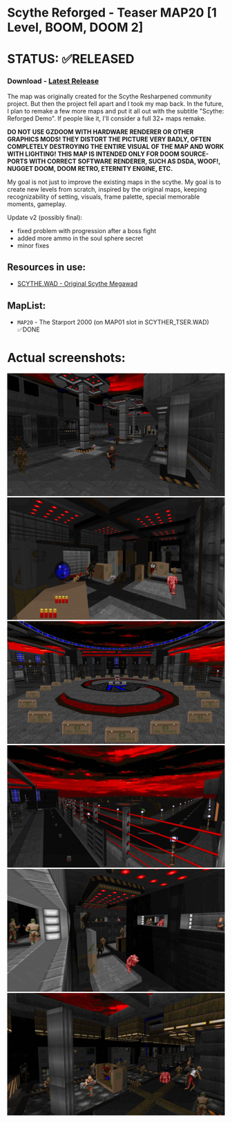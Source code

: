 # Scythe Reforged - Teaser MAP20 [1 Level, BOOM, DOOM 2]

# STATUS: ✅RELEASED

### Download - [Latest Release](https://github.com/dron12261games/WAD-Scythe-Reforged/releases/download/teaser_v2/SCYTHER_TSER.ZIP)

The map was originally created for the Scythe Resharpened community project. But then the project fell apart and I took my map back. In the future, I plan to remake a few more maps and put it all out with the subtitle "Scythe: Reforged Demo". If people like it, I'll consider a full 32+ maps remake.

**DO NOT USE GZDOOM WITH HARDWARE RENDERER OR OTHER GRAPHICS MODS! THEY DISTORT THE PICTURE VERY BADLY, OFTEN COMPLETELY DESTROYING THE ENTIRE VISUAL OF THE MAP AND WORK WITH LIGHTING! THIS MAP IS INTENDED ONLY FOR DOOM SOURCE-PORTS WITH CORRECT SOFTWARE RENDERER, SUCH AS DSDA, WOOF!, NUGGET DOOM, DOOM RETRO, ETERNITY ENGINE, ETC.**

My goal is not just to improve the existing maps in the scythe. My goal is to create new levels from scratch, inspired by the original maps, keeping recognizability of setting, visuals, frame palette, special memorable moments, gameplay.

Update v2 (possibly final):
- fixed problem with progression after a boss fight
- added more ammo in the soul sphere secret
- minor fixes

## Resources in use:
- [SCYTHE.WAD - Original Scythe Megawad](https://www.doomworld.com/idgames/levels/doom2/megawads/scythe)

## MapList:
- `MAP20` - The Starport 2000 (on MAP01 slot in SCYTHER_TSER.WAD) ✅DONE

# Actual screenshots:
![Screen1](./screens/1.png)
![Screen2](./screens/2.png)
![Screen3](./screens/3.png)
![Screen4](./screens/4.png)
![Screen5](./screens/5.png)
![Screen6](./screens/6.png)
